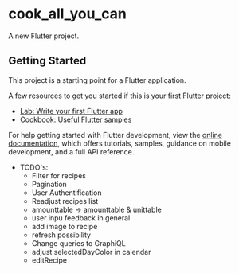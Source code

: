 # cook_all_you_can

A new Flutter project.

## Getting Started

This project is a starting point for a Flutter application.

A few resources to get you started if this is your first Flutter project:

- [Lab: Write your first Flutter app](https://docs.flutter.dev/get-started/codelab)
- [Cookbook: Useful Flutter samples](https://docs.flutter.dev/cookbook)

For help getting started with Flutter development, view the
[online documentation](https://docs.flutter.dev/), which offers tutorials,
samples, guidance on mobile development, and a full API reference.

- TODO's:
    - Filter for recipes
    - Pagination
    - User Authentification
    - Readjust recipes list
    - amounttable -> amounttable & unittable
    - user inpu feedback in general
    - add image to recipe
    - refresh possibility
    - Change queries to GraphiQL
    - adjust selectedDayColor in calendar
    - editRecipe


